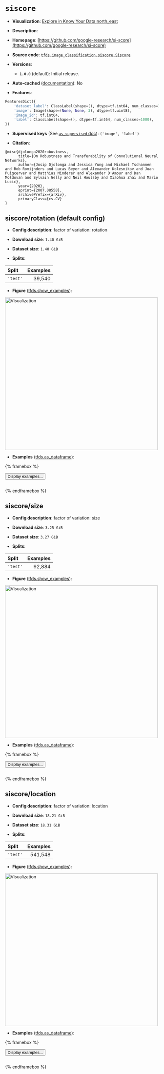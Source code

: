 <div itemscope itemtype="http://schema.org/Dataset">
  <div itemscope itemprop="includedInDataCatalog" itemtype="http://schema.org/DataCatalog">
    <meta itemprop="name" content="TensorFlow Datasets" />
  </div>
  <meta itemprop="name" content="siscore" />
  <meta itemprop="description" content="&#10;&#10;To use this dataset:&#10;&#10;```python&#10;import tensorflow_datasets as tfds&#10;&#10;ds = tfds.load(&#x27;siscore&#x27;, split=&#x27;train&#x27;)&#10;for ex in ds.take(4):&#10;  print(ex)&#10;```&#10;&#10;See [the guide](https://www.tensorflow.org/datasets/overview) for more&#10;informations on [tensorflow_datasets](https://www.tensorflow.org/datasets).&#10;&#10;&lt;img src=&quot;https://storage.googleapis.com/tfds-data/visualization/fig/siscore-rotation-1.0.0.png&quot; alt=&quot;Visualization&quot; width=&quot;500px&quot;&gt;&#10;&#10;" />
  <meta itemprop="url" content="https://www.tensorflow.org/datasets/catalog/siscore" />
  <meta itemprop="sameAs" content="https://github.com/google-research/si-score" />
  <meta itemprop="citation" content="@misc{djolonga2020robustness,&#10;      title={On Robustness and Transferability of Convolutional Neural Networks},&#10;      author={Josip Djolonga and Jessica Yung and Michael Tschannen and Rob Romijnders and Lucas Beyer and Alexander Kolesnikov and Joan Puigcerver and Matthias Minderer and Alexander D&#x27;Amour and Dan Moldovan and Sylvain Gelly and Neil Houlsby and Xiaohua Zhai and Mario Lucic},&#10;      year={2020},&#10;      eprint={2007.08558},&#10;      archivePrefix={arXiv},&#10;      primaryClass={cs.CV}&#10;}" />
</div>

# `siscore`


*   **Visualization**:
    <a class="button button-with-icon" href="https://knowyourdata-tfds.withgoogle.com/#tab=STATS&dataset=siscore">
    Explore in Know Your Data
    <span class="material-icons icon-after" aria-hidden="true"> north_east
    </span> </a>

*   **Description**:

*   **Homepage**:
    [https://github.com/google-research/si-score](https://github.com/google-research/si-score)

*   **Source code**:
    [`tfds.image_classification.siscore.Siscore`](https://github.com/tensorflow/datasets/tree/master/tensorflow_datasets/image_classification/siscore/siscore.py)

*   **Versions**:

    *   **`1.0.0`** (default): Initial release.

*   **Auto-cached**
    ([documentation](https://www.tensorflow.org/datasets/performances#auto-caching)):
    No

*   **Features**:

```python
FeaturesDict({
    'dataset_label': ClassLabel(shape=(), dtype=tf.int64, num_classes=1000),
    'image': Image(shape=(None, None, 3), dtype=tf.uint8),
    'image_id': tf.int64,
    'label': ClassLabel(shape=(), dtype=tf.int64, num_classes=1000),
})
```

*   **Supervised keys** (See
    [`as_supervised` doc](https://www.tensorflow.org/datasets/api_docs/python/tfds/load#args)):
    `('image', 'label')`

*   **Citation**:

```
@misc{djolonga2020robustness,
      title={On Robustness and Transferability of Convolutional Neural Networks},
      author={Josip Djolonga and Jessica Yung and Michael Tschannen and Rob Romijnders and Lucas Beyer and Alexander Kolesnikov and Joan Puigcerver and Matthias Minderer and Alexander D'Amour and Dan Moldovan and Sylvain Gelly and Neil Houlsby and Xiaohua Zhai and Mario Lucic},
      year={2020},
      eprint={2007.08558},
      archivePrefix={arXiv},
      primaryClass={cs.CV}
}
```


## siscore/rotation (default config)

*   **Config description**: factor of variation: rotation

*   **Download size**: `1.40 GiB`

*   **Dataset size**: `1.40 GiB`

*   **Splits**:

Split    | Examples
:------- | -------:
`'test'` | 39,540

*   **Figure**
    ([tfds.show_examples](https://www.tensorflow.org/datasets/api_docs/python/tfds/visualization/show_examples)):

<img src="https://storage.googleapis.com/tfds-data/visualization/fig/siscore-rotation-1.0.0.png" alt="Visualization" width="500px">

*   **Examples**
    ([tfds.as_dataframe](https://www.tensorflow.org/datasets/api_docs/python/tfds/as_dataframe)):

<!-- mdformat off(HTML should not be auto-formatted) -->

{% framebox %}

<button id="displaydataframe">Display examples...</button>
<div id="dataframecontent" style="overflow-x:auto"></div>
<script src="https://www.gstatic.com/external_hosted/jquery2.min.js"></script>
<script>
var url = "https://storage.googleapis.com/tfds-data/visualization/dataframe/siscore-rotation-1.0.0.html";
$(document).ready(() => {
  $("#displaydataframe").click((event) => {
    // Disable the button after clicking (dataframe loaded only once).
    $("#displaydataframe").prop("disabled", true);

    // Pre-fetch and display the content
    $.get(url, (data) => {
      $("#dataframecontent").html(data);
    }).fail(() => {
      $("#dataframecontent").html(
        'Error loading examples. If the error persist, please open '
        + 'a new issue.'
      );
    });
  });
});
</script>

{% endframebox %}

<!-- mdformat on -->

## siscore/size

*   **Config description**: factor of variation: size

*   **Download size**: `3.25 GiB`

*   **Dataset size**: `3.27 GiB`

*   **Splits**:

Split    | Examples
:------- | -------:
`'test'` | 92,884

*   **Figure**
    ([tfds.show_examples](https://www.tensorflow.org/datasets/api_docs/python/tfds/visualization/show_examples)):

<img src="https://storage.googleapis.com/tfds-data/visualization/fig/siscore-size-1.0.0.png" alt="Visualization" width="500px">

*   **Examples**
    ([tfds.as_dataframe](https://www.tensorflow.org/datasets/api_docs/python/tfds/as_dataframe)):

<!-- mdformat off(HTML should not be auto-formatted) -->

{% framebox %}

<button id="displaydataframe">Display examples...</button>
<div id="dataframecontent" style="overflow-x:auto"></div>
<script src="https://www.gstatic.com/external_hosted/jquery2.min.js"></script>
<script>
var url = "https://storage.googleapis.com/tfds-data/visualization/dataframe/siscore-size-1.0.0.html";
$(document).ready(() => {
  $("#displaydataframe").click((event) => {
    // Disable the button after clicking (dataframe loaded only once).
    $("#displaydataframe").prop("disabled", true);

    // Pre-fetch and display the content
    $.get(url, (data) => {
      $("#dataframecontent").html(data);
    }).fail(() => {
      $("#dataframecontent").html(
        'Error loading examples. If the error persist, please open '
        + 'a new issue.'
      );
    });
  });
});
</script>

{% endframebox %}

<!-- mdformat on -->

## siscore/location

*   **Config description**: factor of variation: location

*   **Download size**: `18.21 GiB`

*   **Dataset size**: `18.31 GiB`

*   **Splits**:

Split    | Examples
:------- | -------:
`'test'` | 541,548

*   **Figure**
    ([tfds.show_examples](https://www.tensorflow.org/datasets/api_docs/python/tfds/visualization/show_examples)):

<img src="https://storage.googleapis.com/tfds-data/visualization/fig/siscore-location-1.0.0.png" alt="Visualization" width="500px">

*   **Examples**
    ([tfds.as_dataframe](https://www.tensorflow.org/datasets/api_docs/python/tfds/as_dataframe)):

<!-- mdformat off(HTML should not be auto-formatted) -->

{% framebox %}

<button id="displaydataframe">Display examples...</button>
<div id="dataframecontent" style="overflow-x:auto"></div>
<script src="https://www.gstatic.com/external_hosted/jquery2.min.js"></script>
<script>
var url = "https://storage.googleapis.com/tfds-data/visualization/dataframe/siscore-location-1.0.0.html";
$(document).ready(() => {
  $("#displaydataframe").click((event) => {
    // Disable the button after clicking (dataframe loaded only once).
    $("#displaydataframe").prop("disabled", true);

    // Pre-fetch and display the content
    $.get(url, (data) => {
      $("#dataframecontent").html(data);
    }).fail(() => {
      $("#dataframecontent").html(
        'Error loading examples. If the error persist, please open '
        + 'a new issue.'
      );
    });
  });
});
</script>

{% endframebox %}

<!-- mdformat on -->